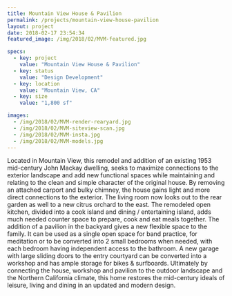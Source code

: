 ```yaml
---
title: Mountain View House & Pavilion
permalink: /projects/mountain-view-house-pavilion
layout: project
date: 2018-02-17 23:54:34
featured_image: /img/2018/02/MVM-featured.jpg

specs: 
  - key: project
    value: "Mountain View House & Pavilion"
  - key: status
    value: "Design Development"
  - key: location
    value: "Mountain View, CA"
  - key: size
    value: "1,800 sf"

images:
  - /img/2018/02/MVM-render-rearyard.jpg
  - /img/2018/02/MVM-siteview-scan.jpg
  - /img/2018/02/MVM-insta.jpg
  - /img/2018/02/MVM-models.jpg
---
```


Located in Mountain View, this remodel and addition of an existing 1953 mid-century John Mackay dwelling, seeks to maximize connections to the exterior landscape and add new functional spaces while maintaining and relating to the clean and simple character of the original house. By removing an attached carport and bulky chimney, the house gains light and more direct connections to the exterior. The living room now looks out to the rear garden as well to a new citrus orchard to the east. The remodeled open kitchen, divided into a cook island and dining / entertaining island, adds much needed counter space to prepare, cook and eat meals together. The addition of a pavilion in the backyard gives a new flexible space to the family.  It can be used as a single open space for band practice, for meditation or to be converted into 2 small bedrooms when needed, with each bedroom having independent access to the bathroom.  A new garage with large sliding doors to the entry courtyard can be converted into a workshop and has ample storage for bikes & surfboards. Ultimately by connecting the house, workshop and pavilion to the outdoor landscape and the Northern California climate, this home restores the mid-century ideals of leisure, living and dining in an updated and modern design.
